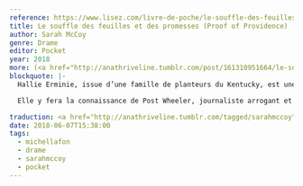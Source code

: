 ```yaml
---
reference: https://www.lisez.com/livre-de-poche/le-souffle-des-feuilles-et-des-promesses/9782266282116
title: Le souffle des feuilles et des promesses (Proof of Providence)
author: Sarah McCoy
genre: Drame
editor: Pocket
year: 2018
more: (<a href="http://anathriveline.tumblr.com/post/161310951664/le-souffle-des-feuilles-et-des-promesses-proof-of">Michel Lafon</a>, 2017)
blockquote: |-
  Hallie Erminie, issue d’une famille de planteurs du Kentucky, est une jeune femme de caractère. À l’hiver 1897, du haut de ses 20 ans, la romancière en herbe part à New York, son manuscrit sous le bras, pour y chercher la gloire

  Elle y fera la connaissance de Post Wheeler, journaliste arrogant et farouche célibataire. Libres et indépendants, chacun à sa manière, ils s’aimeront sans se plaire, fuiront pour se trouver, dans un chassé-croisé où le destin aura son mot à dire…

traduction: <a href="http://anathriveline.tumblr.com/tagged/sarahmccoy">Sarah McCoy</a>
date: 2018-06-07T15:38:00
tags:
  - michellafon
  - drame
  - sarahmccoy
  - pocket
---
```


